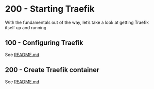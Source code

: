 # 200 - Starting Traefik

With the fundamentals out of the way, let’s take a look at getting Traefik itself up and running.

## 100 - Configuring Traefik

See [README.md](./100/README.md)

## 200 - Create Traefik container

See [README.md](./200/README.md)
